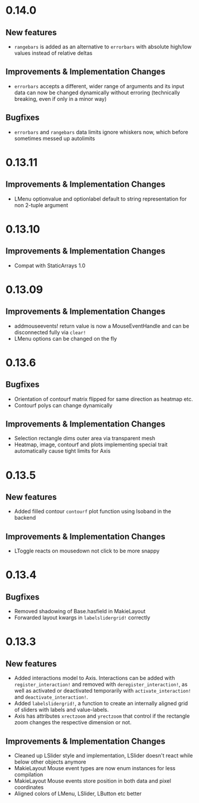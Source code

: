 # 0.14.0

## New features
 
- `rangebars` is added as an alternative to `errorbars` with absolute high/low values instead of relative deltas

## Improvements & Implementation Changes

- `errorbars` accepts a different, wider range of arguments and its input data can now be changed dynamically without erroring (technically breaking, even if only in a minor way)

## Bugfixes

- `errorbars` and `rangebars` data limits ignore whiskers now, which before sometimes messed up autolimits

# 0.13.11

## Improvements & Implementation Changes

- LMenu optionvalue and optionlabel default to string representation for non 2-tuple argument

# 0.13.10

## Improvements & Implementation Changes

- Compat with StaticArrays 1.0

# 0.13.09

## Improvements & Implementation Changes

- addmouseevents! return value is now a MouseEventHandle and can be disconnected fully via `clear!`
- LMenu options can be changed on the fly

# 0.13.6

## Bugfixes

- Orientation of contourf matrix flipped for same direction as heatmap etc.
- Contourf polys can change dynamically

## Improvements & Implementation Changes

- Selection rectangle dims outer area via transparent mesh
- Heatmap, image, contourf and plots implementing special trait automatically cause tight limits for Axis

# 0.13.5

## New features

- Added filled contour `contourf` plot function using Isoband in the backend

## Improvements & Implementation Changes

- LToggle reacts on mousedown not click to be more snappy

# 0.13.4

## Bugfixes

- Removed shadowing of Base.hasfield in MakieLayout
- Forwarded layout kwargs in `labelslidergrid!` correctly

# 0.13.3

## New features

- Added interactions model to Axis. Interactions can be added with `register_interaction!` and removed with `deregister_interaction!`, as well as activated or deactivated temporarily with `activate_interaction!` and `deactivate_interaction!`.
- Added `labelslidergrid!`, a function to create an internally aligned grid of sliders with labels and value-labels.
- Axis has attributes `xrectzoom` and `yrectzoom` that control if the rectangle zoom changes the respective dimension or not.

## Improvements & Implementation Changes

- Cleaned up LSlider style and implementation, LSlider doesn't react while below other objects anymore
- MakieLayout Mouse event types are now enum instances for less compilation
- MakieLayout Mouse events store position in both data and pixel coordinates
- Aligned colors of LMenu, LSlider, LButton etc better
